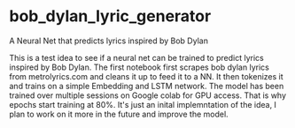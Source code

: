 # bob_dylan_lyric_generator
A Neural Net that predicts lyrics inspired by Bob Dylan

This is a test idea to see if a neural net can be trained to predict lyrics inspired by Bob Dylan.
The first notebook first scrapes bob dylan lyrics from metrolyrics.com and cleans it up to feed it to a NN.
It then tokenizes it and trains on a simple Embedding and LSTM network.
The model has been trained over multiple sessions on Google colab for GPU access. That is why epochs start training at 80%. 
It's just an inital implemntation of the idea, I plan to work on it more in the future and improve the model.
